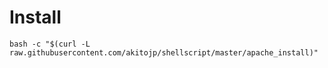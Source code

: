 # Install
 
``` install apache2
bash -c "$(curl -L raw.githubusercontent.com/akitojp/shellscript/master/apache_install)"
```
